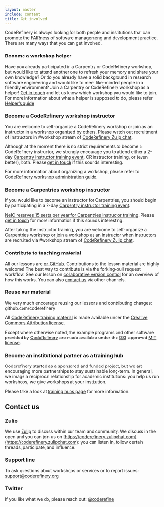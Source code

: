 ```yaml
---
layout: master
include: content
title: Get involved
---
```


CodeRefinery is always looking for both people and institutions that can promote the FAIRness of software managemeng and development practice. There are many ways that you can get involved.

### Become a workshop helper

Have you already participated in a Carpentry or CodeRefinery workshop, but
would like to attend another one to refresh your memory and share your own
knowledge? Or do you already have a solid background in research software
engineering and would like to meet like-minded people in a friendly
environment? Join a Carpentry or CodeRefinery workshop as a helper! [Get in
touch](/get-involved/#contact-us) and let us know which workshop you would like to join. For more information about what a helper is supposed to do, please refer [Helper’s guide](https://github.com/coderefinery/manuals/blob/master/helping-and-teaching.md)


### Become a CodeRefinery workshop instructor
<!--- I am quite unsure if this is OK enough. Especially the order of the paragraphs. Please modify to make it most reasonable--->

You are welcome to self-organize a CodeRefinery workshop or join as an instructor in a workshop organized by others. Please watch out recruitment of instructors in #workshop stream of [CodeRefinery Zulip chat](https://coderefinery.zulipchat.com). 

Although at the moment there is no strict requirements to become a CodeRefinery instructor, we strongly encourage you to attend either a 2-day [Carpentry instructor training event](https://carpentries.github.io/instructor-training/), CR instructor training, or (even better), both. Please
[get in touch](mailto:support@coderefinery.org) if this sounds interesting.

For more information about organizing a workshop, please refer to [CodeRefinery workshop administration guide](https://github.com/coderefinery/manuals/blob/master/workshop-administration.md).

### Become a Carpentries workshop instructor
<!--- I am quite unsure if this is OK enough. Especially the order of the paragraphs. Please modify to make it most reasonable--->

If you would like to become an instructor for Carpentries, you should begin by participating in a 2-day [Carpentry instructor training event](https://carpentries.github.io/instructor-training/). 
<!--need to revise the URL -->
[NeIC reserves 15 seats per year for Carpentries instructor training](https://neic.no/training). Please
[get in touch](mailto:support@coderefinery.org) for more information if this sounds interesting.

After taking the instructor training, you are welcome to self-organize a Carpentries workshop or join a workshop as an instructor when instructors are recruited via  #workshop stream of [CodeRefinery Zulip chat](https://coderefinery.zulipchat.com).


### Contribute to teaching material

All our lessons are [on GitHub](https://github.com/coderefinery). Contributions
to the lesson material are highly welcome! The best way to contribute is via
the forking-pull request workflow. See our lesson on [collaborative version
control](https://coderefinery.github.io/git-collaborative/02-distributed/) for
an overview of how this works. You can also [contact us](/get-involved/#contact-us) via other
channels.


### Reuse our material

We very much encourage reusing our lessons and contributing changes: [github.com/coderefinery](https://github.com/coderefinery/)

All [CodeRefinery training material](../lessons) is made available under the [Creative Commons Attribution license](https://creativecommons.org/licenses/by/4.0/).

Except where otherwise noted, the example programs and other software provided by [CodeRefinery](https://github.com/coderefinery/) are made available under the [OSI](https://opensource.org/)-approved [MIT license](https://opensource.org/licenses/mit-license.html).


### Become an institutional partner as a training hub

Coderefinery started as a sponsored and funded project, but we are
encouraging more partnerships to stay sustainable long-term.  In
general, we image a reciprocal relationship for academic institutions:
you help us run workshops, we give workshops at your institution.

Please take a look at [training hubs page](https://coderefinery.org/about/hubs/) for more information.


## Contact us

### Zulip

We use [Zulip](https://zulipchat.com) to discuss within our team and community.
We discuss in the open and you can join us on
[https://coderefinery.zulipchat.com](https://coderefinery.zulipchat.com): you
can listen in, follow certain threads, participate, and influence.


### Support line

To ask questions about workshops or services or to report issues:
[support@coderefinery.org](mailto:support@coderefinery.org)


### Twitter

If you like what we do, please reach out:
[@coderefine](https://twitter.com/coderefine)
